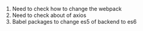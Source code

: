 1. Need to check how to change the webpack 
2. Need to check about of axios 
3. Babel packages to change es5 of backend to es6
